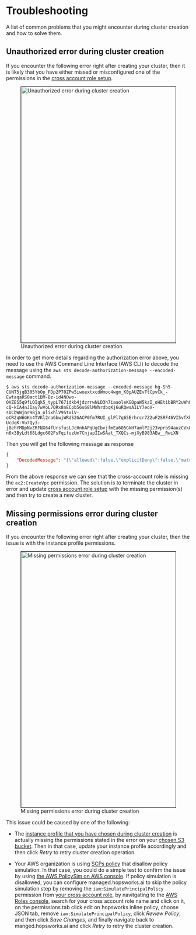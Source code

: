 # Troubleshooting

A list of common problems that you might encounter during cluster creation and how to solve them. 

## Unauthorized error during cluster creation

If you encounter the following error right after creating your cluster, then it is likely that you have either missed or misconfigured one of the permissions in the [cross account role setup](../getting_started/#step-1-connecting-your-aws-account). 

<p align="center">
  <figure>
    <img style="border: 1px solid #000;width:700px" src="../../../assets/images/setup_installation/managed/aws/troubleshooting-unauthorized-error.png" alt="Unauthorized error during cluster creation">
    <figcaption>Unauthorized error during cluster creation</figcaption>
  </figure>
</p>

In order to get more details regarding the authorization error above, you need to use the AWS Command Line Interface (AWS CLI) to decode the message using the `aws sts decode-authorization-message --encoded-message` command.

```
$ aws sts decode-authorization-message --encoded-message hg-Sh5-CUNT5jgB305YbOp_FDp2P70ZPw5iwoextxcdWmoc4wgm_K0pAUZEvTtCpvCk_-EwtaqaRS0act1BM-Bz-id4NOwo-OVZES5q9fLQIqk5_typL767idkb4jdzrrwNLD3h7iaaoleKGQpaW5kzI_oHEtibBRY2uWhU07oiwDHOAwb-cQ-kIA4nJIay7wVoL7QRx8nECpb56s68lMWhrdbqKj6uRQwsAILY7eoV-sDCbWWjnr98ja_olixhlV95txiV-oCR2qW6GKn4TVKl2raGbwjWRdS2GACP0fm7RUI_glPl7q65Erhrcr7Z2uF2SRF46VI5vfXkjXxv58e0x6SSRmKXF397e4QpPM6RyopmgDa9sSWAbkBxC86O9b30l47GX9w98trc76jsfU-UcdqK-Vu7Qy3-j8ehYMDpNvZRFNX64fUrsfusLJcHnhAPqUgCbvjfmEa605GkH7amlP2j23vprb94auzCVk8rgVkrSrBMek6YlWA0nzXtSjq8mVAvFE-n6x3ByLdt68Ldgc602FsFqifuzUm7CnjapIIwSAat_TXQCs-mjXyB983AEw__RwiXN
```

Then you will get the following message as response 
```json
{
    "DecodedMessage": "{\"allowed\":false,\"explicitDeny\":false,\"matchedStatements\":{\"items\":[]},\"failures\":{\"items\":[]},\"context\":{\"principal\":{\"id\":\"AROA27VDEGQLGDB4JOSOI:1f708920-18a6-11ed-8dd4-f162dca8fc19\",\"arn\":\"arn:aws:sts::xxxxx:assumed-role/cross-acount-role/1f708920-18a6-11ed-8dd4-f162dca8fc19\"},\"action\":\"ec2:CreateVpc\",\"resource\":\"arn:aws:ec2:us-east-2:xxxxx:vpc/*\",\"conditions\":{\"items\":[{\"key\":\"aws:Region\",\"values\":{\"items\":[{\"value\":\"us-east-2\"}]}},{\"key\":\"aws:Service\",\"values\":{\"items\":[{\"value\":\"ec2\"}]}},{\"key\":\"aws:Resource\",\"values\":{\"items\":[{\"value\":\"vpc/*\"}]}},{\"key\":\"aws:Type\",\"values\":{\"items\":[{\"value\":\"vpc\"}]}},{\"key\":\"aws:Account\",\"values\":{\"items\":[{\"value\":\"xxxxxx\"}]}},{\"key\":\"ec2:VpcID\",\"values\":{\"items\":[{\"value\":\"*\"}]}},{\"key\":\"aws:ARN\",\"values\":{\"items\":[{\"value\":\"arn:aws:ec2:us-east-2:xxxx:vpc/*\"}]}}]}}}"
}
```

From the above response we can see that the cross-account role is missing the `ec2:CreateVpc` permission. The solution is to terminate the cluster in error and update [cross account role setup](../getting_started/#step-1-connecting-your-aws-account) with the missing permission(s) and then try to create a new cluster.

## Missing permissions error during cluster creation

If you encounter the following error right after creating your cluster, then the issue is with the instance profile permissions.  

<p align="center">
  <figure>
    <img style="border: 1px solid #000;width:700px" src="../../../assets/images/setup_installation/managed/aws/troubleshooting-missing-permissions-error.png" alt="Missing permissions error during cluster creation">
    <figcaption>Missing permissions error during cluster creation</figcaption>
  </figure>
</p>

This issue could be caused by one of the following:

* The [instance profile that you have chosen during cluster creation](cluster_creation/#step-5-select-the-instance-profile) is actually missing the permissions stated in the error  on your [chosen S3 bucket](cluster_creation/#step-2-setting-the-general-information). Then in that case, update your instance profile accordingly and then click *Retry* to retry cluster creation operation. 

* Your AWS organization is using [SCPs policy](https://docs.aws.amazon.com/organizations/latest/userguide/orgs_manage_policies_scps.html) that disallow policy simulation. In that case, you could do a simple test to confirm the issue by using [the AWS PolicySim on AWS console](https://docs.aws.amazon.com/IAM/latest/UserGuide/access_policies_testing-policies.html). If policy simulation is disallowed, you can configure managed.hopsworks.ai to skip the policy simulation step by removing the `iam:SimulatePrincipalPolicy` permission from [your cross account role](../getting_started/#step-1-connecting-your-aws-account), by navitgating to the [AWS Roles console](https://us-east-1.console.aws.amazon.com/iamv2/home#/roles), search for your cross account role name and click on it, on the permissions tab click edit on hopsworks inline policy, choose JSON tab, remove `iam:SimulatePrincipalPolicy`, click *Review Policy*, and then click *Save Changes*, and finally navigate back to manged.hopsworks.ai and click *Retry* to retry the cluster creation.

